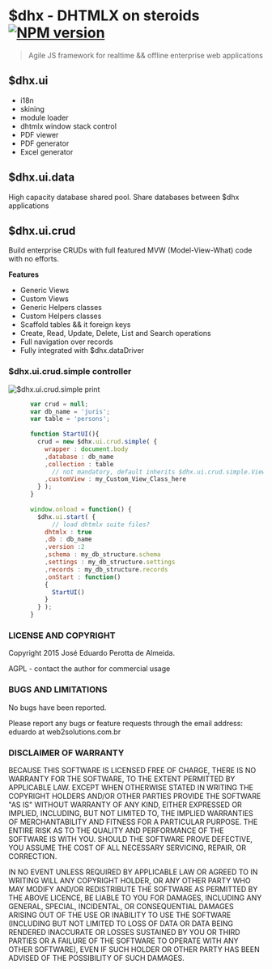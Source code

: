 # $dhx - DHTMLX on steroids [![NPM version](https://badge.fury.io/js/dhx.png)](http://badge.fury.io/js/dhx) 

> Agile JS framework for realtime && offline enterprise web applications

## $dhx.ui

 - i18n
 - skining
 - module loader
 - dhtmlx window stack control
 - PDF viewer
 - PDF generator
 - Excel generator


## $dhx.ui.data

  High capacity database shared pool. Share databases between $dhx applications


## $dhx.ui.crud

  Build enterprise CRUDs with full featured MVW (Model-View-What) code with no efforts.

**Features**

 - Generic Views
 - Custom Views
 - Generic Helpers classes
 - Custom Helpers classes
 - Scaffold tables && it foreign keys
 - Create, Read, Update, Delete, List and Search operations
 - Full navigation over records
 - Fully integrated with $dhx.dataDriver

### $dhx.ui.crud.simple controller 

![$dhx.ui.crud.simple print](http://cdn.dhtmlx.com.br/dhx/docs/dhx.ui.crud.simple.png)

```javascript
      var crud = null;
      var db_name = 'juris';
      var table = 'persons';
      
      function StartUI(){
        crud = new $dhx.ui.crud.simple( {
          wrapper : document.body
          ,database : db_name
          ,collection : table
            // not mandatory, default inherits $dhx.ui.crud.simple.View
          ,customView : my_Custom_View_Class_here 
        } );  
      }
      
      window.onload = function() {
        $dhx.ui.start( {
            // load dhtmlx suite files?
          dhtmlx : true
          ,db : db_name
          ,version :2
          ,schema : my_db_structure.schema
          ,settings : my_db_structure.settings
          ,records : my_db_structure.records
          ,onStart : function()
          {
            StartUI()
          } 
        } );
      }
```



### LICENSE AND COPYRIGHT

  Copyright 2015 José Eduardo Perotta de Almeida.

AGPL - contact the author for commercial usage


### BUGS AND LIMITATIONS

No bugs have been reported.

Please report any bugs or feature requests through the email address: eduardo at web2solutions.com.br

### DISCLAIMER OF WARRANTY

BECAUSE THIS SOFTWARE IS LICENSED FREE OF CHARGE, THERE IS NO WARRANTY FOR THE SOFTWARE, TO THE EXTENT PERMITTED BY APPLICABLE LAW. EXCEPT WHEN OTHERWISE STATED IN WRITING THE COPYRIGHT HOLDERS AND/OR OTHER PARTIES PROVIDE THE SOFTWARE "AS IS" WITHOUT WARRANTY OF ANY KIND, EITHER EXPRESSED OR IMPLIED, INCLUDING, BUT NOT LIMITED TO, THE IMPLIED WARRANTIES OF MERCHANTABILITY AND FITNESS FOR A PARTICULAR PURPOSE. THE ENTIRE RISK AS TO THE QUALITY AND PERFORMANCE OF THE SOFTWARE IS WITH YOU. SHOULD THE SOFTWARE PROVE DEFECTIVE, YOU ASSUME THE COST OF ALL NECESSARY SERVICING, REPAIR, OR CORRECTION.

IN NO EVENT UNLESS REQUIRED BY APPLICABLE LAW OR AGREED TO IN WRITING WILL ANY COPYRIGHT HOLDER, OR ANY OTHER PARTY WHO MAY MODIFY AND/OR REDISTRIBUTE THE SOFTWARE AS PERMITTED BY THE ABOVE LICENCE, BE LIABLE TO YOU FOR DAMAGES, INCLUDING ANY GENERAL, SPECIAL, INCIDENTAL, OR CONSEQUENTIAL DAMAGES ARISING OUT OF THE USE OR INABILITY TO USE THE SOFTWARE (INCLUDING BUT NOT LIMITED TO LOSS OF DATA OR DATA BEING RENDERED INACCURATE OR LOSSES SUSTAINED BY YOU OR THIRD PARTIES OR A FAILURE OF THE SOFTWARE TO OPERATE WITH ANY OTHER SOFTWARE), EVEN IF SUCH HOLDER OR OTHER PARTY HAS BEEN ADVISED OF THE POSSIBILITY OF SUCH DAMAGES.
